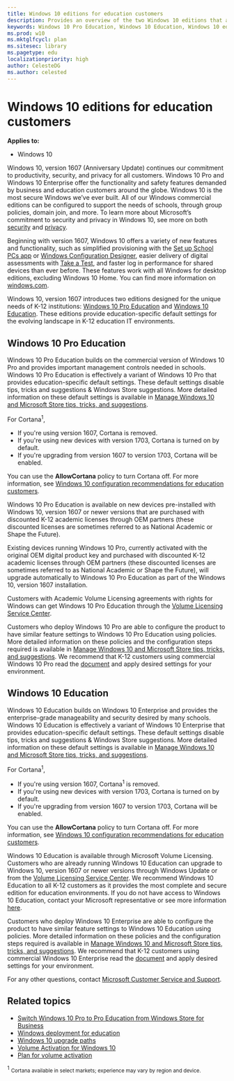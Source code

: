 ```yaml
---
title: Windows 10 editions for education customers
description: Provides an overview of the two Windows 10 editions that are designed for the needs of K-12 institutions.
keywords: Windows 10 Pro Education, Windows 10 Education, Windows 10 editions, education customers
ms.prod: w10
ms.mktglfcycl: plan
ms.sitesec: library
ms.pagetype: edu
localizationpriority: high
author: CelesteDG
ms.author: celested
---
```


# Windows 10 editions for education customers
**Applies to:**

-   Windows 10


Windows 10, version 1607 (Anniversary Update) continues our commitment to productivity, security, and privacy for all customers. Windows 10 Pro and Windows 10 Enterprise offer the functionality and safety features demanded by business and education customers around the globe. Windows 10 is the most secure Windows we’ve ever built. All of our Windows commercial editions can be configured to support the needs of schools, through group policies, domain join, and more. To learn more about Microsoft’s commitment to security and privacy in Windows 10, see more on both [security](https://go.microsoft.com/fwlink/?LinkId=822619) and [privacy](https://go.microsoft.com/fwlink/?LinkId=822620).

Beginning with version 1607, Windows 10 offers a variety of new features and functionality, such as simplified provisioning with the [Set up School PCs app](https://go.microsoft.com/fwlink/?LinkID=821951) or [Windows Configuration Designer](https://go.microsoft.com/fwlink/?LinkId=822623), easier delivery of digital assessments with [Take a Test](https://go.microsoft.com/fwlink/?LinkID=821956), and faster log in performance for shared devices than ever before. These features work with all Windows for desktop editions, excluding Windows 10 Home. You can find more information on [windows.com](http://www.windows.com/).

Windows 10, version 1607 introduces two editions designed for the unique needs of K-12 institutions: [Windows 10 Pro Education](#windows-10-pro-education) and [Windows 10 Education](#windows-10-education). These editions provide education-specific default settings for the evolving landscape in K-12 education IT environments.

## Windows 10 Pro Education

Windows 10 Pro Education builds on the commercial version of Windows 10 Pro and provides important management controls needed in schools. Windows 10 Pro Education is effectively a variant of Windows 10 Pro that provides education-specific default settings. These default settings disable tips, tricks and suggestions & Windows Store suggestions. More detailed information on these default settings is available in [Manage Windows 10 and Microsoft Store tips, tricks, and suggestions](https://go.microsoft.com/fwlink/?LinkId=822627).

For Cortana<sup>1</sup>,
- If you're using version 1607, Cortana is removed.
- If you're using new devices with version 1703, Cortana is turned on by default.
- If you're upgrading from version 1607 to version 1703, Cortana will be enabled. 

You can use the **AllowCortana** policy to turn Cortana off. For more information, see [Windows 10 configuration recommendations for education customers](configure-windows-for-education.md).

Windows 10 Pro Education is available on new devices pre-installed with Windows 10, version 1607 or newer versions that are purchased with discounted K-12 academic licenses through OEM partners (these discounted licenses are sometimes referred to as National Academic or Shape the Future).

Existing devices running Windows 10 Pro, currently activated with the original OEM digital product key and purchased with discounted K-12 academic licenses through OEM partners (these discounted licenses are sometimes referred to as National Academic or Shape the Future), will upgrade automatically to Windows 10 Pro Education as part of the Windows 10, version 1607 installation.

Customers with Academic Volume Licensing agreements with rights for Windows can get Windows 10 Pro Education through the [Volume Licensing Service Center](https://www.microsoft.com/Licensing/servicecenter/default.aspx).

Customers who deploy Windows 10 Pro are able to configure the product to have similar feature settings to Windows 10 Pro Education using policies. More detailed information on these policies and the configuration steps required is available in [Manage Windows 10 and Microsoft Store tips, tricks, and suggestions](https://go.microsoft.com/fwlink/?LinkId=822627). We recommend that K-12 customers using commercial Windows 10 Pro read the [document](https://go.microsoft.com/fwlink/?LinkId=822627) and apply desired settings for your environment.

## Windows 10 Education

Windows 10 Education builds on Windows 10 Enterprise and provides the enterprise-grade manageability and security desired by many schools. Windows 10 Education is effectively a variant of Windows 10 Enterprise that provides education-specific default settings. These default settings disable tips, tricks and suggestions & Windows Store suggestions. More detailed information on these default settings is available in [Manage Windows 10 and Microsoft Store tips, tricks, and suggestions](https://go.microsoft.com/fwlink/?LinkId=822627).

For Cortana<sup>1</sup>,
- If you're using version 1607, Cortana<sup>1</sup> is removed.
- If you're using new devices with version 1703, Cortana is turned on by default.
- If you're upgrading from version 1607 to version 1703, Cortana will be enabled. 

You can use the **AllowCortana** policy to turn Cortana off. For more information, see [Windows 10 configuration recommendations for education customers](configure-windows-for-education.md).

Windows 10 Education is available through Microsoft Volume Licensing. Customers who are already running Windows 10 Education can upgrade to Windows 10, version 1607 or newer versions through Windows Update or from the [Volume Licensing Service Center](https://www.microsoft.com/Licensing/servicecenter/default.aspx). We recommend Windows 10 Education to all K-12 customers as it provides the most complete and secure edition for education environments. If you do not have access to Windows 10 Education, contact your Microsoft representative or see more information [here](https://go.microsoft.com/fwlink/?LinkId=822628).

Customers who deploy Windows 10 Enterprise are able to configure the product to have similar feature settings to Windows 10 Education using policies. More detailed information on these policies and the configuration steps required is available in [Manage Windows 10 and Microsoft Store tips, tricks, and suggestions](https://go.microsoft.com/fwlink/?LinkId=822627). We recommend that K-12 customers using commercial Windows 10 Enterprise read the [document](https://go.microsoft.com/fwlink/?LinkId=822627) and apply desired settings for your environment.

For any other questions, contact [Microsoft Customer Service and Support](https://support.microsoft.com/en-us).

## Related topics
* [Switch Windows 10 Pro to Pro Education from Windows Store for Business](windows-10-pro-to-pro-edu-upgrade.md)
* [Windows deployment for education](http://aka.ms/edudeploy)
* [Windows 10 upgrade paths](https://go.microsoft.com/fwlink/?LinkId=822787)
* [Volume Activation for Windows 10](https://go.microsoft.com/fwlink/?LinkId=822788)
* [Plan for volume activation](https://go.microsoft.com/fwlink/?LinkId=822789)




<sup>1</sup> <small>Cortana available in select markets; experience may vary by region and device.</small>
